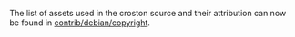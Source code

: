The list of assets used in the croston source and their attribution can now be found in [contrib/debian/copyright](../contrib/debian/copyright).
